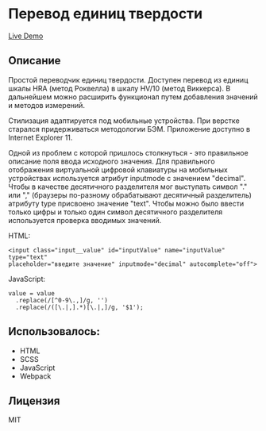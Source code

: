 # Перевод единиц твердости
[Live Demo](http://hardness-conversion.dimdev.ru/)

## Описание
Простой переводчик единиц твердости. 
Доступен перевод из единиц шкалы HRA (метод Роквелла) в шкалу HV/10 (метод Виккерса). 
В дальнейшем можно расширить функционал путем добавления значений и методов измерений.

Стилизация адаптируется под мобильные устройства. 
При верстке старался придерживаться методологии БЭМ. 
Приложение доступно в Internet Explorer 11.

Одной из проблем с которой пришлось столкнуться - это правильное описание поля ввода 
исходного значения. Для правильного отображения виртуальной цифровой клавиатуры на 
мобильных устройствах используется атрибут inputmode с значением "decimal". Чтобы в качестве 
десятичного разделителя мог выступать символ "." или "," (браузеры по-разному обрабатывают 
десятичный разделитель) атрибуту type присвоено значение "text". Чтобы можно было 
ввести только цифры и только один символ десятичного разделителя используется проверка 
вводимых значений.

HTML:
```
<input class="input__value" id="inputValue" name="inputValue" type="text" 
placeholder="введите значение" inputmode="decimal" autocomplete="off">
```

JavaScript:
```
value = value
  .replace(/[^0-9\.,]/g, '')
  .replace(/([\.|,].*)[\.|,]/g, '$1');
```

## Использовалось:
* HTML
* SCSS
* JavaScript
* Webpack

## Лицензия
MIT